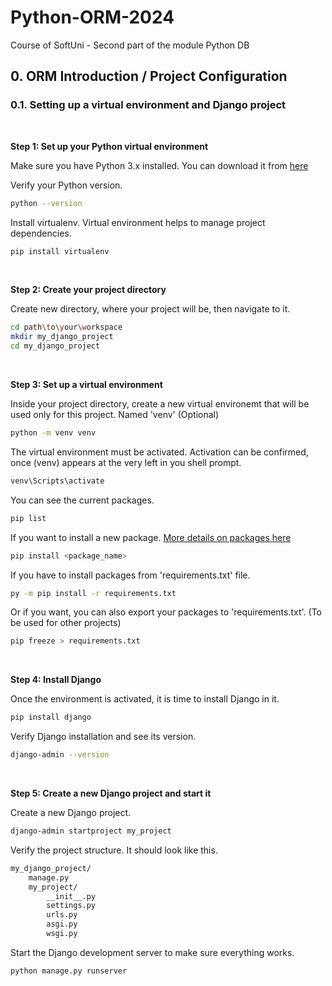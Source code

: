 # Python-ORM-2024
Course of SoftUni - Second part of the module Python DB

## 0. ORM Introduction / Project Configuration
### 0.1. Setting up a virtual environment and Django project
<br>

**Step 1: Set up your Python virtual environment**

Make sure you have Python 3.x installed. You can download it from [here](https://www.python.org/)

Verify your Python version.
```bash
python --version
```
Install virtualenv. Virtual environment helps to manage project dependencies.
```bash
pip install virtualenv
```
<br>

**Step 2: Create your project directory**

Create new directory, where your project will be, then navigate to it.
```bash
cd path\to\your\workspace
mkdir my_django_project
cd my_django_project
```
<br>

**Step 3: Set up a virtual environment**

Inside your project directory, create a new virtual environemt that will be used only for this project. Named 'venv' (Optional)
```bash
python -m venv venv
```
The virtual environment must be activated. Activation can be confirmed, once (venv) appears at the very left in you shell prompt.
```bash
venv\Scripts\activate
```
You can see the current packages.
```bash
pip list
```
If you want to install a new package. [More details on packages here](https://packaging.python.org/en/latest/tutorials/installing-packages/)
```bash
pip install <package_name>
```
If you have to install packages from 'requirements.txt' file.
```bash
py -m pip install -r requirements.txt
```
Or if you want, you can also export your packages to 'requirements.txt'. (To be used for other projects)
```bash
pip freeze > requirements.txt
```
<br>

**Step 4: Install Django**

Once the environment is activated, it is time to install Django in it.
```bash
pip install django
```
Verify Django installation and see its version.
```bash
django-admin --version
```
<br>

**Step 5: Create a new Django project and start it**

Create a new Django project.
```bash
django-admin startproject my_project
```
Verify the project structure. It should look like this.
```markdown
my_django_project/
    manage.py
    my_project/
        __init__.py
        settings.py
        urls.py
        asgi.py
        wsgi.py
```
Start the Django development server to make sure everything works.
```bash
python manage.py runserver
```
